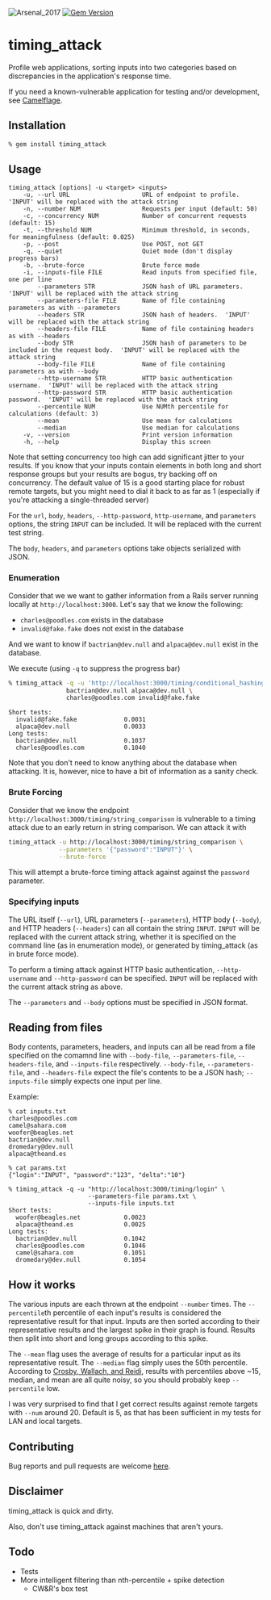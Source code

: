 ![Arsenal_2017](https://cdn.rawgit.com/toolswatch/badges/master/arsenal/2017.svg)
[![Gem Version](https://badge.fury.io/rb/timing_attack.svg)](http://badge.fury.io/rb/timing_attack)

# timing_attack

Profile web applications, sorting inputs into two categories based on
discrepancies in the application's response time.

If you need a known-vulnerable application for testing and/or development, see
[Camelflage](https://github.com/ffleming/camelflage).

## Installation

```bash
% gem install timing_attack
```

## Usage

```
timing_attack [options] -u <target> <inputs>
    -u, --url URL                    URL of endpoint to profile.  'INPUT' will be replaced with the attack string
    -n, --number NUM                 Requests per input (default: 50)
    -c, --concurrency NUM            Number of concurrent requests (default: 15)
    -t, --threshold NUM              Minimum threshold, in seconds, for meaningfulness (default: 0.025)
    -p, --post                       Use POST, not GET
    -q, --quiet                      Quiet mode (don't display progress bars)
    -b, --brute-force                Brute force mode
    -i, --inputs-file FILE           Read inputs from specified file, one per line
        --parameters STR             JSON hash of URL parameters.  'INPUT' will be replaced with the attack string
        --parameters-file FILE       Name of file containing parameters as with --parameters
        --headers STR                JSON hash of headers.  'INPUT' will be replaced with the attack string
        --headers-file FILE          Name of file containing headers as with --headers
        --body STR                   JSON hash of parameters to be included in the request body.  'INPUT' will be replaced with the attack string
        --body-file FILE             Name of file containing parameters as with --body
        --http-username STR          HTTP basic authentication username.  'INPUT' will be replaced with the attack string
        --http-password STR          HTTP basic authentication password.  'INPUT' will be replaced with the attack string
        --percentile NUM             Use NUMth percentile for calculations (default: 3)
        --mean                       Use mean for calculations
        --median                     Use median for calculations
    -v, --version                    Print version information
    -h, --help                       Display this screen
```

Note that setting concurrency too high can add significant jitter to your results.  If you know that your inputs contain elements in both long and short response groups but your results are bogus, try backing off on concurrency.  The default value of 15 is a good starting place for robust remote targets, but you might need to dial it back to as far as 1 (especially if you're attacking a single-threaded server)

For the `url`, `body`, `headers`, `--http-password`, `http-username`, and
`parameters` options, the string `INPUT` can be included.  It will be replaced
with the current test string.

The `body`, `headers`, and `parameters` options take objects serialized with
JSON.

### Enumeration

Consider that we we want to gather information from a Rails server running
locally at `http://localhost:3000`.  Let's say that we know the following:
* `charles@poodles.com` exists in the database
* `invalid@fake.fake` does not exist in the database

And we want to know if `bactrian@dev.null` and `alpaca@dev.null` exist in
the database.

We execute (using `-q` to suppress the progress bar)
```bash
% timing_attack -q -u 'http://localhost:3000/timing/conditional_hashing?login=INPUT&password=123' \
                bactrian@dev.null alpaca@dev.null \
                charles@poodles.com invalid@fake.fake
```
```
Short tests:
  invalid@fake.fake             0.0031
  alpaca@dev.null               0.0033
Long tests:
  bactrian@dev.null             0.1037
  charles@poodles.com           0.1040
```

Note that you don't need to know anything about the database when attacking.  It
is, however, nice to have a bit of information as a sanity check.

### Brute Forcing

Consider that we know the endpoint
`http://localhost:3000/timing/string_comparison` is vulnerable to a timing
attack due to an early return in string comparison.  We can attack it with
```bash
timing_attack -u http://localhost:3000/timing/string_comparison \
              --parameters '{"password":"INPUT"}' \
              --brute-force
```
This will attempt a brute-force timing attack against against the `password`
parameter.

### Specifying inputs
The URL itself (`--url`), URL parameters (`--parameters`), HTTP body
(`--body`), and HTTP headers (`--headers`) can all contain the string `INPUT`.
`INPUT` will be replaced with the current attack string, whether it is
specified on the command line (as in enumeration mode), or generated by
timing_attack (as in brute force mode).

To perform a timing attack against HTTP basic authentication, `--http-username`
and `--http-password` can be specified.  `INPUT` will be replaced with the
current attack string as above.

The `--parameters` and `--body` options must be specified in JSON format.

## Reading from files

Body contents, parameters, headers, and inputs can all be read from a file
specified on the comamnd line with `--body-file`, `--parameters-file`,
`--headers-file`, and `--inputs-file` respectively.  `--body-file`,
`--parameters-file`, and `--headers-file` expect the file's contents to be a
JSON hash; `--inputs-file` simply expects one input per line.

Example:
```
% cat inputs.txt
charles@poodles.com
camel@sahara.com
woofer@beagles.net
bactrian@dev.null
dromedary@dev.null
alpaca@theand.es
```
```
% cat params.txt
{"login":"INPUT", "password":"123", "delta":"10"}
```
```
% timing_attack -q -u "http://localhost:3000/timing/login" \
                      --parameters-file params.txt \
                      --inputs-file inputs.txt
Short tests:
  woofer@beagles.net            0.0023
  alpaca@theand.es              0.0025
Long tests:
  bactrian@dev.null             0.1042
  charles@poodles.com           0.1046
  camel@sahara.com              0.1051
  dromedary@dev.null            0.1054
```

## How it works

The various inputs are each thrown at the endpoint `--number` times.  The
`--percentile`th percentile of each input's results is considered the
representative result for that input.  Inputs are then sorted according to
their representative results and the largest spike in their graph is found.
Results then split into short and long groups according to this spike.

The `--mean` flag uses the average of results for a particular input as its
representative result.  The `--median` flag simply uses the 50th percentile.
According to [Crosby, Wallach, and
Reidi](https://www.cs.rice.edu/~dwallach/pub/crosby-timing2009.pdf), results
with percentiles above ~15, median, and mean are all quite noisy, so you should
probably keep `--percentile` low.

I was very surprised to find that I get correct results against remote targets
with `--num` around 20.  Default is 5, as that has been sufficient in my tests
for LAN and local targets.

## Contributing

Bug reports and pull requests are welcome [here](https://github.com/ffleming/timing_attack).

## Disclaimer

timing_attack is quick and dirty.

Also, don't use timing_attack against machines that aren't yours.

## Todo
* Tests
* More intelligent filtering than nth-percentile + spike detection
  * CW&R's box test
